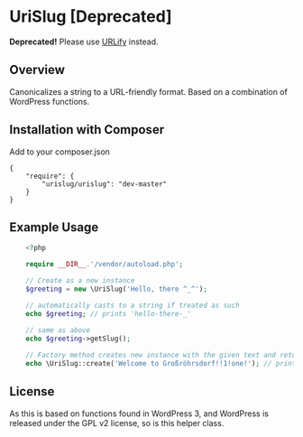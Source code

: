 UriSlug [Deprecated]
====================

__Deprecated!__ Please use [URLify](https://github.com/jbroadway/urlify) instead.

Overview
--------

Canonicalizes a string to a URL-friendly format. Based on a combination of WordPress functions.


Installation with Composer
-----------------------------------

Add to your composer.json

    {
        "require": {
            "urislug/urislug": "dev-master"
        }
    }


Example Usage
---------------------

```php
    <?php

    require __DIR__.'/vendor/autoload.php';

    // Create as a new instance
    $greeting = new \UriSlug('Hello, there ^_^'); 

    // automatically casts to a string if treated as such
    echo $greeting; // prints 'hello-there-_'

    // same as above
    echo $greeting->getSlug(); 
    
    // Factory method creates new instance with the given text and returns the slug string
    echo \UriSlug::create('Welcome to Großröhrsdorf!!1!one!'); // prints 'welcome-to-grosrohrsdorf1one';
```

License
----------

As this is based on functions found in WordPress 3, and WordPress is released under the GPL v2 license, so is this helper class.

